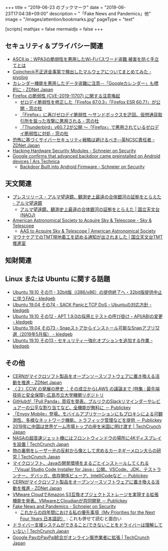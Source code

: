 +++
title = "2019-06-23 のブックマーク"
date =  "2019-06-23T17:04:38+09:00"
description = "「Fake News and Pandemics」他"
image = "/images/attention/bookmarks.jpg"
pageType = "text"

[scripts]
  mathjax = false
  mermaidjs = false
+++

## セキュリティ＆プライバシー関連

- [ASCII.jp：WPA3の脆弱性を悪用したWi-Fiパスワード盗難  被害を防ぐ手立てとは](https://ascii.jp/elem/000/001/873/1873869/)
- [Coincheck不正送金事案で検出したマルウェアについてまとめてみた - piyolog](https://piyolog.hatenadiary.jp/entry/2019/06/18/063000)
- [カレンダー機能を悪用したデータ盗難に注意--「Googleカレンダー」も標的に - ZDNet Japan](https://japan.zdnet.com/article/35138457/)
- [Firefox の脆弱性 (CVE-2019-11707) に関する注意喚起](https://www.jpcert.or.jp/at/2019/at190027.html)
    - [ゼロデイ脆弱性を修正した「Firefox 67.0.3」「Firefox ESR 60.7.1」が公開 - 窓の杜](https://forest.watch.impress.co.jp/docs/news/1191208.html)
    - [「Firefox」に再びゼロデイ脆弱性 ～サンドボックスを迂回、仮想通貨取引所を狙った攻撃に悪用される - 窓の杜](https://forest.watch.impress.co.jp/docs/news/1191724.html)
    - [「Thunderbird」v60.7.2が公開 ～「Firefox」で悪用されているゼロデイ脆弱性に対処 - 窓の杜](https://forest.watch.impress.co.jp/docs/news/1191820.html)
- [恐怖に基づくサイバーセキュリティ戦略は避けるべき--英NCSC責任者 - ZDNet Japan](https://japan.zdnet.com/article/35138243/)
- [Hacking Hardware Security Modules - Schneier on Security](https://www.schneier.com/blog/archives/2019/06/hacking_hardwar.html)
- [Google confirms that advanced backdoor came preinstalled on Android devices | Ars Technica](https://arstechnica.com/information-technology/2019/06/google-confirms-2017-supply-chain-attack-that-sneaked-backdoor-on-android-devices/)
    - [Backdoor Built into Android Firmware - Schneier on Security](https://www.schneier.com/blog/archives/2019/06/backdoor_built_.html)

## 天文関連

- [プレスリリース - アルマ望遠鏡、観測史上最遠の合体銀河の証拠をとらえた - アルマ望遠鏡](https://alma-telescope.jp/news/press/merger-201906)
    - [アルマ望遠鏡、観測史上最遠の合体銀河の証拠をとらえた | 国立天文台(NAOJ)](https://www.nao.ac.jp/news/science/2019/20190618-alma.html)
- [American Astronomical Society to Acquire Sky & Telescope - Sky & Telescope](https://www.skyandtelescope.com/press-releases/american-astronomical-society-to-acquire-sky-telescope/)
    - [AAS to Acquire Sky & Telescope | American Astronomical Society](https://aas.org/posts/news/2019/06/aas-acquires-sky-telescope)
- [マウナケアでのTMT現地着工を認める通知が出されました | 国立天文台TMT推進室](https://tmt.nao.ac.jp/info/1177)

## 知財関連


## Linux または Ubuntu に関する話題

- [Ubuntu 19.10 その11 - 32bit版（i386/x86）の提供終了へ・32bit版提供中止に伴うFAQ - kledgeb](https://kledgeb.blogspot.com/2019/06/ubuntu-1910-11-32biti386x8632bitfaq.html)
- [Ubuntu 19.04 その74 - SACK PanicとTCP DoS・Ubuntuの対応方針 - kledgeb](https://kledgeb.blogspot.com/2019/06/ubuntu-1904-74-sack-panictcp-dosubuntu.html)
- [Ubuntu 19.10 その12 - APT 1.9.0の採用とテストの呼び掛け・API/ABIの変更 - kledgeb](https://kledgeb.blogspot.com/2019/06/ubuntu-1910-12-apt-190apiabi.html)
- [Ubuntu 19.04 その73 - Snapストアからインストール可能なSnapアプリ12選（2019年5月版） - kledgeb](https://kledgeb.blogspot.com/2019/06/ubuntu-1904-73-snapsnap1220195.html)
- [Ubuntu 19.10 その13 - セキュリティー強化オプションを追加する作業 - kledgeb](https://kledgeb.blogspot.com/2019/06/ubuntu-1910-13.html)

## その他

- [CERNがマイクロソフト製品をオープンソースソフトウェアに置き換える活動を推進 - ZDNet Japan](https://japan.zdnet.com/article/35138500/)
- [〈２〉CCW の発展の歴史 ：その成立からLAWS の議論まで (特集 : 最先端技術と安全保障)-広島市立大学機関リポジトリ](http://harp.lib.hiroshima-u.ac.jp/hiroshima-cu/metadata/12516)
- [GitHubが「Pull Panda」買収を発表。プルリクのSlackリマインダーやレビュアーの公平な割り当てなど、全機能が無料に － Publickey](https://www.publickey1.jp/blog/19/githubpull_pandaslack.html)
- [「Envoy Mobile」登場。モバイルアプリケーションにもプロキシによる可観測性、多様なネットワーク機能、トラフィック管理などを提供 － Publickey](https://www.publickey1.jp/blog/19/envoy_mobile.html)
- [2019年に中国は世界ゲーム市場トップの座を米国に明け渡す  |  TechCrunch Japan](https://jp.techcrunch.com/2019/06/20/2019-06-19-global-gaming-market-2019/)
- [NASAの超音速ジェット機にはフロントウィンドウの場所に4Kディスプレイを設置  |  TechCrunch Japan](https://jp.techcrunch.com/2019/06/20/2019-06-19-nasas-x-59-supersonic-jet-will-have-a-4k-tv-instead-of-a-forward-window/)
- [物の裏側をレーザー光の反射から像として求めるカーネギーメロン大らの研究  |  TechCrunch Japan](https://jp.techcrunch.com/2019/06/20/2019-06-19-cmu-researchers-use-computer-vision-to-see-around-corners/)
- [マイクロソフト、Javaの開発環境をまるごとインストールしてくれる「Visual Studio Code Installer for Java」公開。VSCode、JDK、テストランナー、デバッガ、依存関係ビューア、IntelliCodeなど － Publickey](https://www.publickey1.jp/blog/19/_javavisual_studio_code_installer_for_javavscodejdkintellicode.html)
- [CERNがマイクロソフト製品をオープンソースソフトウェアに置き換える活動を推進 - ZDNet Japan](https://japan.zdnet.com/article/35138500/)
- [VMware CloudでAmazon S3互換オブジェクトストレージを実現する拡張機能を発表。VMwareとCloudianが共同開発 － Publickey](https://www.publickey1.jp/blog/19/vmware_cloudamazon_s3vmwarecloudian.html)
- [Fake News and Pandemics - Schneier on Security](https://www.schneier.com/blog/archives/2019/06/fake_news_and_p.html)
    - [これからの四年間における私の優先事項（My Priorities for the Next Four Years 日本語訳）](https://www.yamdas.org/column/technique/my_priorities_fj.html) : これも併せて読むと面白い
- [ドライバー支援システムができること/できないことをドライバーは理解していない  |  TechCrunch Japan](https://jp.techcrunch.com/2019/06/21/2019-06-20-study-finds-drivers-are-clueless-about-what-driver-assistance-systems-can-and-cant-do/)
- [Google PayのPayPal統合がオンライン販売業者に拡張  |  TechCrunch Japan](https://jp.techcrunch.com/2019/06/22/2019-06-21-google-pay-expands-its-integration-with-paypal-to-online-merchants/)
